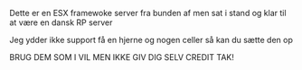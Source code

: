 Dette er en ESX framewoke server fra bunden af men sat i stand og klar til at være en dansk RP server

Jeg ydder ikke support få en hjerne og nogen celler så kan du sætte den op

BRUG DEM SOM I VIL MEN IKKE GIV DIG SELV CREDIT TAK!
